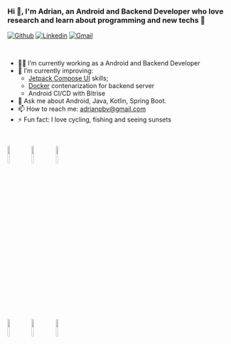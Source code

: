 ### Hi 👋, I'm Adrian, an Android and Backend Developer who love research and learn about programming and new techs :rocket:

 [![Github](https://img.shields.io/badge/-Github-000?style=flat-square&logo=Github&logoColor=white)](https://github.com/adrianpbv)
 [![Linkedin](https://img.shields.io/badge/-LinkedIn-blue?style=flat-square&logo=Linkedin&logoColor=white)](https://www.linkedin.com/in/adrianjesus/)
 [![Gmail](https://img.shields.io/badge/-Gmail-c14438?style=flat-square&logo=Gmail&logoColor=white)](mailto:adrianpbv@gmail.com)
 
 &nbsp;

- 👨‍💻 I’m currently working as a Android and Backend Developer
- 🌱 I’m currently improving:
    - [Jetpack Compose UI](https://developer.android.com/courses/jetpack-compose/course) skills;
    - [Docker](https://docs.docker.com/get-started) contenarization for backend server
    - Android CI/CD with Bitrise
- 💬 Ask me about Android, Java, Kotlin, Spring Boot.
- 📫 How to reach me: adrianpbv@gmail.com
- ⚡ Fun fact: I love cycling, fishing and seeing sunsets


 &nbsp;
 <!--
  <a href="https://github.com/filipebezerra">
    <img width="55%" align="right" alt="Adrian's github stats" src="https://github-readme-stats.vercel.app/api?username=adrianpbv&show_icons=true&theme=cobalt&hide_border=true" />
  </a>
  -->
 
<!-- Your languages and tools. Be careful with the alignment. 
  You can use this sites to get logos: https://www.vectorlogo.zone or https://simpleicons.org/
  -->
  <code><img width="10%" src="https://www.vectorlogo.zone/logos/android/android-ar21.svg"></code>
  <code><img width="10%" src="https://www.vectorlogo.zone/logos/kotlinlang/kotlinlang-ar21.svg"></code>
  <code><img width="10%" src="https://www.vectorlogo.zone/logos/java/java-horizontal.svg"></code>
  <br />
  <code><img width="10%" src="https://www.vectorlogo.zone/logos/firebase/firebase-ar21.svg"></code>
  <code><img width="10%" src="https://www.vectorlogo.zone/logos/postgresql/postgresql-ar21.svg"></code>
  <code><img width="10%" src="https://www.vectorlogo.zone/logos/springio/springio-ar21.svg"></code>
  <br />


